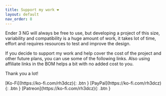 ```yaml
---
title: Support my work ❤️
layout: default
nav_order: 8
---
```

Ender 3 NG will always be free to use, but developing a project of this size, variability and compatibility is a huge amount of work, it takes lot of time, effort and requires resources to test and improve the design.

If you decide to support my work and help cover the cost of the project and other future plans, you can use some of the following links. Also using affiliate links in the BOM helps a bit with no added cost to you.

Thank you a lot!

<span class="fs-8">
[Ko-Fi](https://ko-fi.com/rh3dcz){: .btn }
</span>
<span class="fs-8">
[PayPal](https://ko-fi.com/rh3dcz){: .btn }
</span>
<span class="fs-8">
[Patreon](https://ko-fi.com/rh3dcz){: .btn }
</span>
